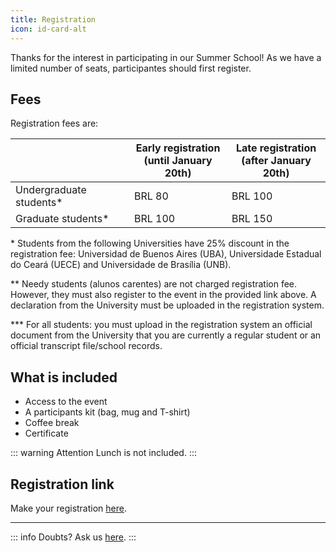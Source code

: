 ```yaml
---
title: Registration
icon: id-card-alt
---
```



Thanks for the interest in participating in our Summer School! As we have a limited number of seats, participantes should first register.

## <i class="fas fa-wallet" style="color:var(--theme-color)"></i> Fees

Registration fees are:

<table class="tg">
<thead>
  <tr>
    <th class="tg-be0x"></th>
    <th class="tg-d2of">Early registration<br>(until January 20th)</th>
    <th class="tg-d2of">Late registration<br>(after January 20th)</th>
  </tr>
</thead>
<tbody>
  <tr>
    <td class="tg-kftd">Undergraduate students*</td>
    <td class="tg-uqo3">BRL 80</td>
    <td class="tg-uqo3"><span style="font-weight:400;font-style:normal">BRL 100</span></td>
  </tr>
  <tr>
    <td class="tg-y9lf">Graduate students*</td>
    <td class="tg-v8f3">BRL 100</td>
    <td class="tg-v8f3">BRL 150</td>
  </tr>
</tbody>
</table>

\*  Students from the following Universities have 25% discount in the registration fee: Universidad de Buenos Aires (UBA), Universidade  Estadual do Ceará (UECE) and Universidade de Brasília (UNB).
 
** Needy students (alunos carentes) are not charged registration fee. However, they must also register to the event in the provided link above. A declaration from the University must be uploaded in the registration system.

*** For all students: you must upload in the registration system an official document from the University that you are currently a regular student or an official transcript file/school records.


## <i class="fas fa-plus" style="color:var(--theme-color)"></i> What is included
- Access to the event
- A participants kit (bag, mug and T-shirt)
- Coffee break
- Certificate

::: warning Attention
Lunch is not included.
:::

## <i class="fas fa-id-card-alt" style="color:var(--theme-color)"></i> Registration link

Make your registration [here](https://www.even3.com.br/first-summer-school-on-robotic-mission-engineering-rome-416993/).

---

::: info Doubts?
Ask us [here](mailto:romesummerschool@gmail.com).
:::








